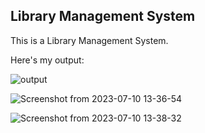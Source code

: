 ## Library Management System

This is a Library Management System.

Here's my output:

![output](https://github.com/Diya050/libms/assets/124448340/5346b9a9-8926-4faa-8a5f-48605bcdaa4f)

![Screenshot from 2023-07-10 13-36-54](https://github.com/Diya050/libms/assets/124448340/08771962-8c3d-42a0-a4f7-13c83c419f05)

![Screenshot from 2023-07-10 13-38-32](https://github.com/Diya050/libms/assets/124448340/0cf0a6e8-e4b0-4d77-b43d-a897e520ac7f)
